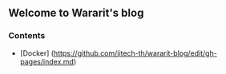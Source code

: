 ## Welcome to Wararit's blog

### Contents

- [Docker] (https://github.com/jitech-th/wararit-blog/edit/gh-pages/index.md)
